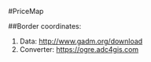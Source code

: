 #PriceMap

##Border coordinates:
1.  Data: http://www.gadm.org/download
2.  Converter: https://ogre.adc4gis.com
